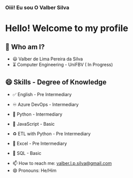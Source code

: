 ### Oiii! Eu sou O Valber Silva

<!--
**valbersilva/valbersilva** is a ✨ _special_ ✨ repository because its `README.md` (this file) appears on your GitHub profile.
Here are some ideas to get you started:
- 🔭 I’m currently working on ...
- 🌱 I’m currently learning ...
- 👯 I’m looking to collaborate on ...
- 🤔 I’m looking for help with ...
- 💬 Ask me about ...
- 📫 How to reach me: ...
- 😄 Pronouns: Ele/Dele
- ⚡ Fun fact: ...


---
<div>
  <a href="https://github.com/valbersilva">
  <img height="180em" src="https://github-readme-stats.vercel.app/api?username=valbersilva&show_icons=true&theme=dracula&include_all_commits=true&count_private=true"/>
  <img height="180em" src="https://github-readme-stats.vercel.app/api/top-langs/?username=valbersilva&layout=compact&langs_count=7&theme=dracula"/>
</div>
  

  


<a href="https://github.com/ricarthlima/valbersilva">
  <img align = "left" src="https://github-readme-stats.vercel.app/api?username=valbersilva&show_icons=true" />
</a>
  
<a href="https://github.com/ricarthlima/valbersilva">
  <img align = "right" src="https://github-readme-stats.vercel.app/api/top-langs/?username=valbersilva" />
</a>
-->



# **Hello! Welcome to my profile**

## 🤔 Who am I?

* 😃 Valber de Lima Pereira da Silva
* ⏳ Computer Engineering - UniFBV ( In Progress)

## 😄 Skills - Degree of Knowledge

*	✅ English - Pre Intermediary

* ♾️ Azure DevOps - Intermediary

*	🐍 Python - Intermediary
*	🔱 JavaScript - Basic

*	♻️ ETL with Python - Pre Intermediary

*	📅 Excel - Pre Intermediary
*	💾 SQL - Basic

- 📫 How to reach me: valber.l.p.silva@gmail.com
- 😄 Pronouns: He/Him

